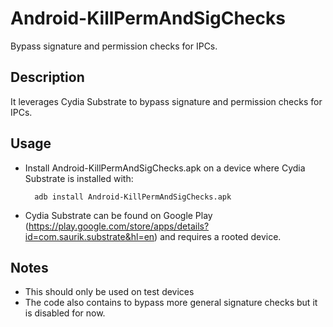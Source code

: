 Android-KillPermAndSigChecks
============================
Bypass signature and permission checks for IPCs.

Description
-------
It leverages Cydia Substrate to bypass signature and permission checks for IPCs.

Usage
-------
* Install Android-KillPermAndSigChecks.apk on a device where Cydia Substrate is installed with:

        adb install Android-KillPermAndSigChecks.apk

* Cydia Substrate can be found on Google Play 
(https://play.google.com/store/apps/details?id=com.saurik.substrate&hl=en) 
and requires a rooted device.

Notes
-------
* This should only be used on test devices
* The code also contains to bypass more general signature checks but it is disabled for now.
